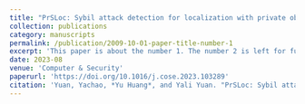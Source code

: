 ```yaml
---
title: "PrSLoc: Sybil attack detection for localization with private observers using differential privacy."
collection: publications
category: manuscripts
permalink: /publication/2009-10-01-paper-title-number-1
excerpt: 'This paper is about the number 1. The number 2 is left for future work.'
date: 2023-08
venue: 'Computer & Security'
paperurl: 'https://doi.org/10.1016/j.cose.2023.103289'
citation: 'Yuan, Yachao, *Yu Huang*, and Yali Yuan. "PrSLoc: Sybil attack detection for localization with private observers using differential privacy." Computers & Security 131 (2023): 103289.'
---
```

